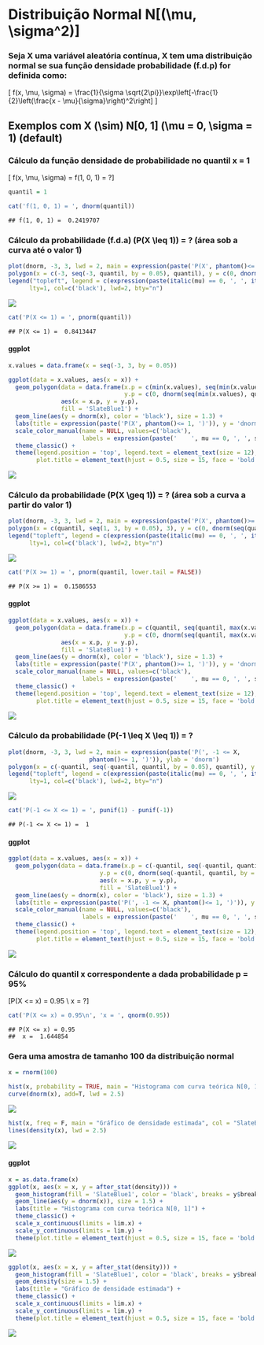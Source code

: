 Distribuição Normal N\[\(\mu, \sigma^2\)\]
================

### Seja X uma variável aleatória contínua, X tem uma distribuição normal se sua função densidade probabilidade (f.d.p) for definida como:

\[ f(x, \mu, \sigma) = \frac{1}{\sigma \sqrt{2\pi}}\exp\left[-\frac{1}{2}\left(\frac{x - \mu}{\sigma}\right)^2\right] \]

## Exemplos com X \(\sim\) N\[0, 1\] \(\mu = 0, \sigma = 1\) (default)

### Cálculo da função densidade de probabilidade no quantil x = 1

\[ f(x, \mu, \sigma) = f(1, 0, 1) = ?\]

``` r
quantil = 1
```

``` r
cat('f(1, 0, 1) = ', dnorm(quantil))
```

    ## f(1, 0, 1) =  0.2419707

### Cálculo da probabilidade (f.d.a) \(P(X \leq 1)\) = ? (área sob a curva até o valor 1)

``` r
plot(dnorm, -3, 3, lwd = 2, main = expression(paste('P(X', phantom()<= 1, ')')))
polygon(x = c(-3, seq(-3, quantil, by = 0.05), quantil), y = c(0, dnorm(seq(-3, quantil, by = 0.05)), 0), col = 'SlateBlue1')
legend("topleft", legend = c(expression(paste(italic(mu) == 0, ', ', italic(sigma) == 1))), 
      lty=1, col=c('black'), lwd=2, bty="n")
```

![](distribuicao-normal_files/figure-gfm/unnamed-chunk-4-1.png)<!-- -->

``` r
cat('P(X <= 1) = ', pnorm(quantil))
```

    ## P(X <= 1) =  0.8413447

#### ggplot

``` r
x.values = data.frame(x = seq(-3, 3, by = 0.05))
```

``` r
ggplot(data = x.values, aes(x = x)) +
  geom_polygon(data = data.frame(x.p = c(min(x.values), seq(min(x.values), quantil, by = 0.05), quantil),
                                 y.p = c(0, dnorm(seq(min(x.values), quantil, by = 0.05)), 0)), 
               aes(x = x.p, y = y.p), 
               fill = 'SlateBlue1') +
  geom_line(aes(y = dnorm(x), color = 'black'), size = 1.3) +
  labs(title = expression(paste('P(X', phantom()<= 1, ')')), y = 'dnorm') +
  scale_color_manual(name = NULL, values=c('black'),
                     labels = expression(paste('    ', mu == 0, ', ', sigma == 1))) +
  theme_classic() +
  theme(legend.position = 'top', legend.text = element_text(size = 12), 
        plot.title = element_text(hjust = 0.5, size = 15, face = 'bold'))
```

![](distribuicao-normal_files/figure-gfm/unnamed-chunk-7-1.png)<!-- -->

### Cálculo da probabilidade \(P(X \geq 1)\) = ? (área sob a curva a partir do valor 1)

``` r
plot(dnorm, -3, 3, lwd = 2, main = expression(paste('P(X', phantom()>= 1, ')')))
polygon(x = c(quantil, seq(1, 3, by = 0.05), 3), y = c(0, dnorm(seq(quantil, 3, by = 0.05)), 0), col = 'SlateBlue1')
legend("topleft", legend = c(expression(paste(italic(mu) == 0, ', ', italic(sigma) == 1))), 
      lty=1, col=c('black'), lwd=2, bty="n")
```

![](distribuicao-normal_files/figure-gfm/unnamed-chunk-8-1.png)<!-- -->

``` r
cat('P(X >= 1) = ', pnorm(quantil, lower.tail = FALSE))
```

    ## P(X >= 1) =  0.1586553

#### ggplot

``` r
ggplot(data = x.values, aes(x = x)) +
  geom_polygon(data = data.frame(x.p = c(quantil, seq(quantil, max(x.values), by = 0.05), max(x.values)),
                                 y.p = c(0, dnorm(seq(quantil, max(x.values), by = 0.05)), 0)), 
               aes(x = x.p, y = y.p), 
               fill = 'SlateBlue1') +
  geom_line(aes(y = dnorm(x), color = 'black'), size = 1.3) +
  labs(title = expression(paste('P(X', phantom()>= 1, ')')), y = 'dnorm') +
  scale_color_manual(name = NULL, values=c('black'),
                     labels = expression(paste('    ', mu == 0, ', ', sigma == 1))) +
  theme_classic() +
  theme(legend.position = 'top', legend.text = element_text(size = 12), 
        plot.title = element_text(hjust = 0.5, size = 15, face = 'bold'))
```

![](distribuicao-normal_files/figure-gfm/unnamed-chunk-10-1.png)<!-- -->

### Cálculo da probabilidade \(P(-1 \leq X \leq 1)\) = ?

``` r
plot(dnorm, -3, 3, lwd = 2, main = expression(paste('P(', -1 <= X,
                       phantom()<= 1, ')')), ylab = 'dnorm')
polygon(x = c(-quantil, seq(-quantil, quantil, by = 0.05), quantil), y = c(0, dnorm(seq(-quantil, quantil, by = 0.05)), 0), col = 'SlateBlue1')
legend("topleft", legend = c(expression(paste(italic(mu) == 0, ', ', italic(sigma) == 1))), 
      lty=1, col=c('black'), lwd=2, bty="n")
```

![](distribuicao-normal_files/figure-gfm/unnamed-chunk-11-1.png)<!-- -->

``` r
cat('P(-1 <= X <= 1) = ', punif(1) - punif(-1))
```

    ## P(-1 <= X <= 1) =  1

#### ggplot

``` r
ggplot(data = x.values, aes(x = x)) +
  geom_polygon(data = data.frame(x.p = c(-quantil, seq(-quantil, quantil, by = 0.05), quantil),
                          y.p = c(0, dnorm(seq(-quantil, quantil, by = 0.05)), 0)), 
                          aes(x = x.p, y = y.p), 
                          fill = 'SlateBlue1') +
  geom_line(aes(y = dnorm(x), color = 'black'), size = 1.3) +
  labs(title = expression(paste('P(', -1 <= X, phantom()<= 1, ')')), y = 'dnorm') +
  scale_color_manual(name = NULL, values=c('black'),
                     labels = expression(paste('    ', mu == 0, ', ', sigma == 1))) +
  theme_classic() +
  theme(legend.position = 'top', legend.text = element_text(size = 12), 
        plot.title = element_text(hjust = 0.5, size = 15, face = 'bold'))
```

![](distribuicao-normal_files/figure-gfm/unnamed-chunk-13-1.png)<!-- -->

### Cálculo do quantil x correspondente a dada probabilidade p = 95%

\[P(X <= x) = 0.95 \\
     x = ?\]

``` r
cat('P(X <= x) = 0.95\n', 'x = ', qnorm(0.95))
```

    ## P(X <= x) = 0.95
    ##  x =  1.644854

### Gera uma amostra de tamanho 100 da distribuição normal

``` r
x = rnorm(100)
```

``` r
hist(x, probability = TRUE, main = "Histograma com curva teórica N[0, 1]", col = "SlateBlue1", xlim = lim.x, ylim = lim.y) 
curve(dnorm(x), add=T, lwd = 2.5)
```

![](distribuicao-normal_files/figure-gfm/unnamed-chunk-17-1.png)<!-- -->

``` r
hist(x, freq = F, main = "Gráfico de densidade estimada", col = "SlateBlue1", xlim = lim.x, ylim = lim.y)
lines(density(x), lwd = 2.5)
```

![](distribuicao-normal_files/figure-gfm/unnamed-chunk-17-2.png)<!-- -->

#### ggplot

``` r
x = as.data.frame(x)
ggplot(x, aes(x = x, y = after_stat(density))) +
  geom_histogram(fill = 'SlateBlue1', color = 'black', breaks = y$breaks) +
  geom_line(aes(y = dnorm(x)), size = 1.5) +
  labs(title = "Histograma com curva teórica N[0, 1]") +
  theme_classic() +
  scale_x_continuous(limits = lim.x) +
  scale_y_continuous(limits = lim.y) +
  theme(plot.title = element_text(hjust = 0.5, size = 15, face = 'bold'))
```

![](distribuicao-normal_files/figure-gfm/unnamed-chunk-18-1.png)<!-- -->

``` r
ggplot(x, aes(x = x, y = after_stat(density))) +
  geom_histogram(fill = 'SlateBlue1', color = 'black', breaks = y$breaks) +
  geom_density(size = 1.5) +
  labs(title = "Gráfico de densidade estimada") +
  theme_classic() +
  scale_x_continuous(limits = lim.x) +
  scale_y_continuous(limits = lim.y) +
  theme(plot.title = element_text(hjust = 0.5, size = 15, face = 'bold'))
```

![](distribuicao-normal_files/figure-gfm/unnamed-chunk-18-2.png)<!-- -->
